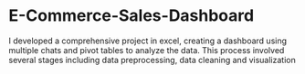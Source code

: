 # E-Commerce-Sales-Dashboard
I developed a comprehensive project in excel, creating a dashboard using multiple chats and pivot tables to analyze the data. This process involved several stages including data preprocessing, data cleaning and visualization
